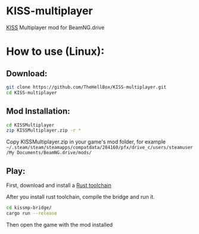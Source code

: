 # KISS-multiplayer
[KISS](https://en.wikipedia.org/wiki/KISS_principle) Multiplayer mod for BeamNG.drive

# How to use (Linux):
## Download:

```sh
git clone https://github.com/TheHellBox/KISS-multiplayer.git
cd KISS-multiplayer
```

## Mod Installation:
```sh
cd KISSMultiplayer
zip KISSMultiplayer.zip -r *
```

Copy KISSMultiplayer.zip in your game's mod folder, for example `~/.steam/steam/steamapps/compatdata/284160/pfx/drive_c/users/steamuser/My Documents/BeamNG.drive/mods/`

## Play:
First, download and install a [Rust toolchain](https://rustup.rs/)

After you install rust toolchain, compile the bridge and run it.
```sh
cd kissmp-bridge/
cargo run --release
```
Then open the game with the mod installed
